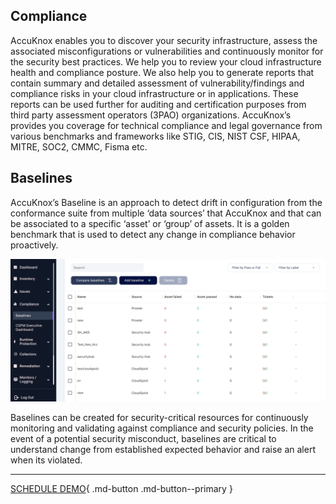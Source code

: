 
## **Compliance**


AccuKnox enables you to discover your security infrastructure, assess the associated misconfigurations or vulnerabilities and continuously monitor for the security best practices. We help you to review your cloud infrastructure health and compliance posture. We also help you to generate reports that contain summary and detailed assessment of vulnerability/findings and compliance risks in your cloud infrastructure or in applications. These reports can be used further for auditing and certification purposes from third party assessment operators (3PAO) organizations. AccuKnox’s  provides you coverage for technical compliance and legal governance from various benchmarks and frameworks like STIG, CIS, NIST CSF, HIPAA, MITRE, SOC2, CMMC, Fisma etc.


## **Baselines**

AccuKnox’s Baseline is an approach to detect drift in configuration from the conformance suite from multiple ‘data sources’ that AccuKnox and that can be associated to a specific ‘asset’ or ‘group’ of assets. It is a golden benchmark that is used to detect any change in compliance behavior proactively.

![](images/baselines.png)

Baselines can be created for security-critical resources for continuously monitoring and validating against compliance and security policies. In the event of a potential security misconduct, baselines are critical to understand change from established expected behavior and raise an alert when its violated.

- - -
[SCHEDULE DEMO](https://www.accuknox.com/contact-us){ .md-button .md-button--primary }